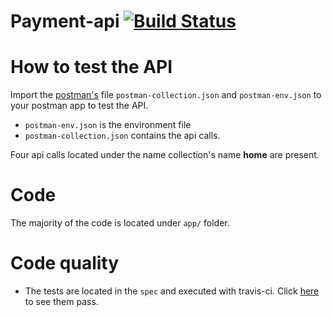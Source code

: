 # Payment-api [![Build Status](https://travis-ci.org/llaine/payment-api.svg?branch=master)](https://travis-ci.org/llaine/payment-api)

# How to test the API

Import the [postman's](https://www.getpostman.com/) file `postman-collection.json` and `postman-env.json` to your postman app to test the API.
- `postman-env.json` is the environment file
- `postman-collection.json` contains the api calls.

Four api calls located under the name collection's name __home__ are present. 

# Code
 
 The majority of the code is located under `app/` folder.

# Code quality
 
 - The tests are located in the `spec` and executed with travis-ci. Click [here](https://travis-ci.org/llaine/payment-api) to see them pass.

